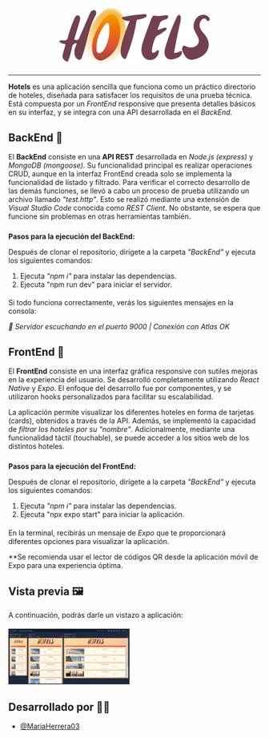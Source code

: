 <div id="header" align="center">
<img
       width="300" alt="APP Logo" src="https://github.com/MariaHerrera03/ImageBank/blob/main/Otros/Hotels.png?raw=true" />
       <hr/>
</div>

**Hotels** es una aplicación sencilla que funciona como un práctico directorio de hoteles, diseñada para satisfacer los requisitos de una prueba técnica. Está compuesta por un *FrontEnd* responsive que presenta detalles básicos en su interfaz, y se integra con una API desarrollada en el *BackEnd*.

## BackEnd 📲

El **BackEnd** consiste en una **API REST** desarrollada en *Node.js (express)* y *MongoDB (mongoose)*. Su funcionalidad principal es realizar operaciones CRUD, aunque en la interfaz FrontEnd creada solo se implementa la funcionalidad de listado y filtrado.
Para verificar el correcto desarrollo de las demás funciones, se llevó a cabo un proceso de prueba utilizando un archivo llamado *"test.http"*. Esto se realizó mediante una extensión de *Visual Studio Code* conocida como *REST Client*. No obstante, se espera que funcione sin problemas en otras herramientas también.

###
**Pasos para la ejecución del BackEnd:**

Después de clonar el repositorio, dirígete a la carpeta *"BackEnd"* y ejecuta los siguientes comandos:

1. Ejecuta *"npm i"* para instalar las dependencias.
2. Ejecuta "npm run dev" para iniciar el servidor.
####

Si todo funciona correctamente, verás los siguientes mensajes en la consola:

*🚀 Servidor escuchando en el puerto 9000 | Conexión con Atlas OK*

## FrontEnd 📱

El **FrontEnd** consiste en una interfaz gráfica responsive con sutiles mejoras en la experiencia del usuario. Se desarrolló completamente utilizando *React Native* y *Expo*. El enfoque del desarrollo fue por componentes, y se utilizaron hooks personalizados para facilitar su escalabilidad.

La aplicación permite visualizar los diferentes hoteles en forma de tarjetas (cards), obtenidos a través de la API. Además, se implementó la capacidad de *filtrar los hoteles por su "nombre"*. Adicionalmente, mediante una funcionalidad táctil (touchable), se puede acceder a los sitios web de los distintos hoteles.

###
**Pasos para la ejecución del FrontEnd:**

Después de clonar el repositorio, dirígete a la carpeta *"BackEnd"* y ejecuta los siguientes comandos:

1. Ejecuta *"npm i"* para instalar las dependencias.
2. Ejecuta "npx expo start" para iniciar la aplicación.
####

En la terminal, recibirás un mensaje de *Expo* que te proporcionará diferentes opciones para visualizar la aplicación.

**Se recomienda usar el lector de códigos QR desde la aplicación móvil de Expo para una experiencia óptima.
## Vista previa 🖼️
A continuación, podrás darle un vistazo a aplicación:

####
<div style="display: flex; justify-content: space-between;">
  <div style="flex: 1; padding-right: 10px;">
    <img width="300" alt="App Screenshot" src="https://github.com/MariaHerrera03/ImageBank/blob/main/Otros/Hotels(Responsive).png?raw=true">
  </div>
  <div style="flex: 1; padding-left: 10px;">
 
  </div>
</div>

## Desarrollado por 👩‍💻

- [@MariaHerrera03](https://github.com/MariaHerrera03)


